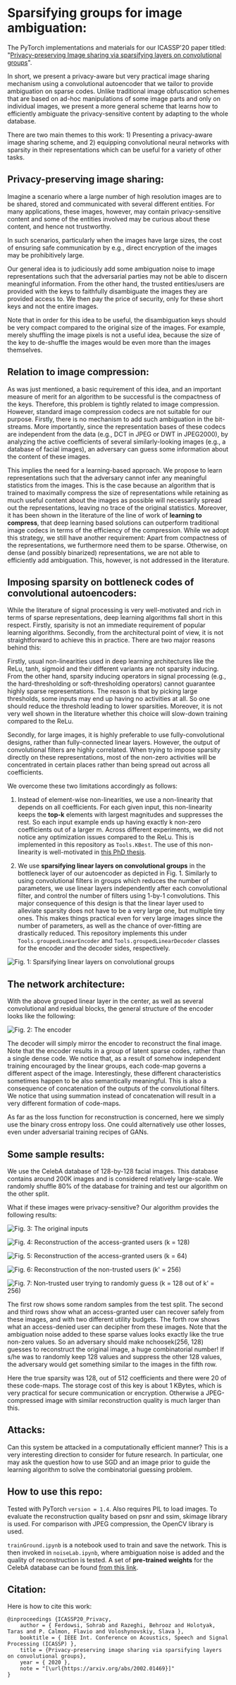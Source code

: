 # Sparsifying groups for image ambiguation:

The PyTorch implementations and materials for our ICASSP'20 paper titled:  "[Privacy-preserving Image
sharing via sparsifying layers on convolutional groups](https://arxiv.org/abs/2002.01469)".

In short, we present a privacy-aware but very practical image sharing mechanism using a convolutional
autoencoder that we tailor to provide ambiguation on sparse codes. Unlike traditional image obfuscation
schemes that are based on ad-hoc manipulations of some image parts and only on individual images, we present a more general scheme that learns
how to efficiently ambiguate the privacy-sensitive content by adapting to the whole database.

There are two main themes to this work: 1) Presenting a privacy-aware image sharing scheme, and 2) equipping convolutional neural networks with
sparsity in their representations which can be useful for a variety of other tasks.

## Privacy-preserving image sharing:

Imagine a scenario where a large number of high resolution images are to be shared, stored and
communicated with several different entities. For many applications, these images, however, may contain privacy-sensitive
content and some of the entities involved may be curious about these content, and hence not trustworthy.

In such scenarios, particularly when the images have large sizes, the cost of ensuring safe communication
by e.g., direct encryption of the images may be prohibitively large.


Our general idea is to judiciously add some ambiguation noise to image representations such that the
adversarial parties may not be able to discern meaningful information. From the other hand, the trusted
entities/users are provided with the keys to faithfully disambiguate the images they are provided access
to. We then pay the price of security, only for these short keys and not the entire images.


Note that in order for this idea to be useful, the disambiguation keys should be very compact compared to
the original size of the images. For example, merely shuffling the image pixels is not a useful idea,
because the size of the key to de-shuffle the images would be even more than the images themselves.

## Relation to image compression:


As was just mentioned, a basic requirement of this idea, and an important measure of merit for an algorithm to be successful
is the compactness of the keys. Therefore, this problem is tightly related to image compression. However, standard image compression codecs are
not suitable for our purpose. Firstly, there is no mechanism to add such ambiguation in the bit-streams. More
importantly, since the representation bases of these codecs are independent from the data (e.g.,
DCT in JPEG or DWT in JPEG2000), by analyzing the active coefficients of several similarly-looking
images (e.g., a database of facial images), an adversary can guess some information about the content of
these images.


This implies the need for a learning-based approach. We propose to learn representations such that the
adversary cannot infer any meaningful statistics from the images. This is the case because an algorithm
that is trained to maximally compress the size of representations while retaining as much useful content about
the images as possible will necessarily spread out the representations, leaving no trace of the original
statistics. Moreover, it has been shown in the literature of the line of work of **learning to
compress**, that deep learning based solutions can outperform traditional image codecs in terms of the
efficiency of the compression. While we adopt this strategy, we still have another requirement: Apart from compactness of the
representations, we furthermore need them to be sparse. Otherwise, on dense (and possibly binarized) representations, we are
not able to efficiently add ambiguation. This, however, is not addressed in the literature.

## Imposing sparsity on bottleneck codes of convolutional autoencoders:

While the literature of signal processing is very well-motivated and rich in terms of sparse representations, deep learning algorithms fall short in this respect. Firstly, sparisity is not an immediate requirement of popular learning algorithms. Secondly, from the architectural point of view, it is not straightforward to achieve this in practice. There are two major reasons behind this:

Firstly, usual non-linearities used in deep learning architectures like the ReLu, tanh, sigmoid and their different variants are not sparsity inducing. From the other hand, sparsity inducing operators in signal processing (e.g., the hard-thresholding or soft-thresholding operators) cannot guarantee highly sparse representations. The reason is that by picking large thresholds, some inputs may end up having no activities at all. So one should reduce the threshold leading to lower sparsities. Moreover, it is not very well shown in the literature whether this choice will slow-down training compared to the ReLu.


Secondly, for large images, it is highly preferable to use fully-convolutional designs, rather than fully-connected linear layers. However, the output of convolutional filters are highly correlated. When trying to impose sparsity directly on these representations, most of the non-zero activities will be concentrated in certain places rather than being spread out across all coefficients.

We overcome these two limitations accordingly as follows:

1. Instead of element-wise non-linearities, we use a non-linearity that depends on all coefficients. For each given input, this non-linearity keeps the **top-k** elements with largest magnitudes and suppresses the rest. So each input example ends up having exactly k non-zero coefficients out of a larger m. Across different experiments, we did not notice any optimization issues compared to the ReLu. This is implemented in this repository as ``Tools.KBest``. The use of this non-linearity is well-motivated in [this PhD thesis](https://arxiv.org/abs/1901.08437).

2. We use **sparsifying linear layers on convolutional groups** in the bottleneck layer of our autoencoder as depicted in Fig. 1. Similarly to using convolutional filters in groups which reduces the number of parameters, we use linear layers independently after each convolutional filter, and control the number of filters using 1-by-1 convolutions. This major consequence of this design is that the linear layer used to alleviate sparsity does not have to be a very large one, but multiple tiny ones. This makes things practical even for very large images since the number of parameters, as well as the chance of over-fitting are drastically reduced. This repository implements this under ``Tools.groupedLinearEncoder`` and ``Tools.groupedLinearDecoder`` classes for the encoder and the decoder sides, respectively.


![Fig. 1: Sparsifying linear layers on convolutional groups](figs/GeneralBlockDiag.png)

## The network architecture:

With the above grouped linear layer in the center, as well as several convolutional and residual blocks, the general structure of the encoder looks like the following:

![Fig. 2: The encoder](figs/EncoderNetwork.png)

The decoder will simply mirror the encoder to reconstruct the final image. Note that the encoder results in a group of latent sparse codes, rather than a single dense code. We notice that, as a result of somehow independent training encouraged by the linear groups, each code-map governs a different aspect of the image. Interestingly, these different characteristics sometimes happen to be also semantically meaningful. This is also a consequence of concatenation of the outputs of the convolutional filters. We notice that using summation instead of concatenation will result in a very different formation of code-maps.

As far as the loss function for reconstruction is concerned, here we simply use the binary cross entropy loss. One could alternatively use other losses, even under adversarial training recipes of GANs.

## Some sample results:

We use the CelebA database of 128-by-128 facial images. This database contains around 200K images and is considered relatively large-scale. We randomly shuffle 80% of the database for training and test our algorithm on the other split.

What if these images were privacy-sensitive? Our algorithm provides the following results:


![Fig. 3: The original inputs](figs/pic_inputs.png)    

![Fig. 4: Reconstruction of the access-granted users ($k = 128$)](figs/pic_outputs.png)               

![Fig. 5: Reconstruction of the access-granted users ($k = 64$)](figs/pic_outputs_k64.png)            

![Fig. 6: Reconstruction of the non-trusted users ($k' = 256$)](figs/pic_tildes.png)                  

![Fig. 7: Non-trusted user trying to randomly guess ($k = 128$ out of $k' = 256$)](figs/pic_hats.png)

The first row shows some random samples from the test split. The second and third rows show what an access-granted user can recover safely from these images, and with two different utility budgets. The forth row shows what an access-denied user can decipher from these images. Note that the ambiguation noise added to these sparse values looks exactly like the true non-zero values. So an adversary should make nchoosek(256, 128) guesses to reconstruct the original image, a huge combinatorial number! If s/he was to randomly keep 128 values and suppress the other 128 values, the adversary would get something similar to the images in the fifth row.

Here the true sparsity was 128, out of 512 coefficients and there were 20 of these code-maps. The storage cost of this key is about 1 KBytes, which is very practical for secure communication or encryption. Otherwise a JPEG-compressed image with similar reconstruction quality is much larger than this.

## Attacks:

Can this system be attacked in a computationally efficient manner? This is a very interesting direction to consider for future research. In particular, one may ask the question how to use SGD and an image prior to guide the learning algorithm to solve the combinatorial guessing problem.


## How to use this repo:

Tested with PyTorch ``version = 1.4``. Also requires PIL to load images. To evaluate the reconstruction quality based on psnr and ssim, skimage library is used. For comparison with JPEG compression, the OpenCV library is used.

``trainGround.ipynb`` is a notebook  used to train and save the network. This is then invoked in ``noiseLab.ipynb``, where ambiguation noise is added and the quality of reconstruction is tested. A set of **pre-trained weights** for the CelebA database can be found [from this link](https://www.dropbox.com/s/m0gr7z4np28rb28/CelebA_filts40-40-40-40-40-10_scale1-2-1-2-1-2_codes20_dim512_k256_stmp1587121097.082492.pth?dl=0).



## Citation:

Here is how to cite this work:

```
@inproceedings {ICASSP20_Privacy,
    author = { Ferdowsi, Sohrab and Razeghi, Behrooz and Holotyak, Taras and P. Calmon, Flavio and Voloshynovskiy, Slava },
    booktitle = { IEEE Int. Conference on Acoustics, Speech and Signal Processing (ICASSP) },
    title = {Privacy-preserving image sharing via sparsifying layers on convolutional groups},
    year = { 2020 },
    note = "[\url{https://arxiv.org/abs/2002.01469}]"
}
```

